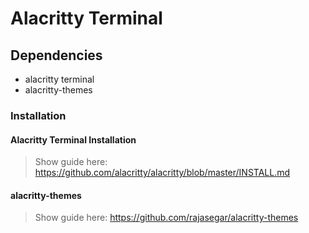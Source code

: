 # Alacritty Terminal

## Dependencies

- alacritty terminal
- alacritty-themes

### Installation

#### Alacritty Terminal Installation

> Show guide here: https://github.com/alacritty/alacritty/blob/master/INSTALL.md

#### alacritty-themes

> Show guide here: https://github.com/rajasegar/alacritty-themes

